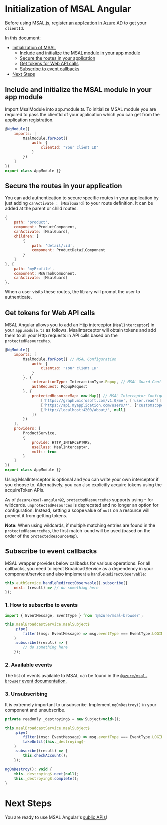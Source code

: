 # Initialization of MSAL Angular

Before using MSAL.js, [register an application in Azure AD](https://docs.microsoft.com/azure/active-directory/develop/quickstart-register-app) to get your `clientId`.

In this document:
- [Initialization of MSAL](#initialization-of-msal-angular)
    - [Include and initialize the MSAL module in your app module](#include-and-initialize-the-msal-module-in-your-app-module)
    - [Secure the routes in your application](#secure-the-routes-in-your-application)
    - [Get tokens for Web API calls](#get-tokens-for-web-api-calls)
    - [Subscribe to event callbacks](#subscribe-to-event-callbacks)
- [Next Steps](#next-steps)



## Include and initialize the MSAL module in your app module

Import MsalModule into app.module.ts. To initialize MSAL module you are required to pass the clientId of your application which you can get from the application registration.

```js
@NgModule({
    imports: [
        MsalModule.forRoot({
            auth: {
                clientId: "Your client ID"
            }
        })
    ]
})
export class AppModule {}
```

## Secure the routes in your application

You can add authentication to secure specific routes in your application by just adding `canActivate : [MsalGuard]` to your route definition. It can be added at the parent or child routes.

```js
{
    path: 'product',
    component: ProductComponent,
    canActivate: [MsalGuard],
    children: [
        {
            path: 'detail/:id',
            component: ProductDetailComponent
        }
    ]
}, {
    path: 'myProfile',
    component: MsGraphComponent,
    canActivate: [MsalGuard]
},
```

When a user visits these routes, the library will prompt the user to authenticate.

## Get tokens for Web API calls

MSAL Angular allows you to add an Http interceptor (`MsalInterceptor`) in your `app.module.ts` as follows. MsalInterceptor will obtain tokens and add them to all your Http requests in API calls based on the `protectedResourceMap`.

```js
@NgModule({
    imports: [
        MsalModule.forRoot({ // MSAL Configuration
            auth: {
                clientId: "Your client ID"
            }
        }, {
            interactionType: InteractionType.Popup, // MSAL Guard Configuration
            authRequest: PopupRequest
        }, {
            protectedResourceMap: new Map([ // MSAL Interceptor Configuration
                ['https://graph.microsoft.com/v1.0/me', ['user.read']],
                ['https://api.myapplication.com/users/*', ['customscope.read']],
                ['http://localhost:4200/about/', null] 
            ])
        })
    ],
    providers: [
        ProductService, 
        {
            provide: HTTP_INTERCEPTORS,
            useClass: MsalInterceptor,
            multi: true
        }
    ]
})
export class AppModule {}
```

Using MsalInterceptor is optional and you can write your own interceptor if you choose to. Alternatively, you can also explicitly acquire tokens using the acquireToken APIs.

As of `@azure/msal-angular@2`, `protectedResourceMap` supports using `*` for wildcards. `unprotectedResources` is deprecated and no longer an option for configuration. Instead, setting a scope value of `null` on a resource will prevent it from getting tokens.

**Note:** When using wildcards, if multiple matching entries are found in the `protectedResourceMap`, the first match found will be used (based on the order of the `protectedResourceMap`).

## Subscribe to event callbacks

MSAL wrapper provides below callbacks for various operations. For all callbacks, you need to inject BroadcastService as a dependency in your component/service and also implement a `handleRedirectObservable`:

```js
this.authService.handleRedirectObservable().subscribe({
    next: (result) => // do something here
});
```

### 1. How to subscribe to events

```js
import { EventMessage, EventType } from '@azure/msal-browser';

this.msalBroadcastService.msalSubject$
    .pipe(
        filter((msg: EventMessage) => msg.eventType === EventType.LOGIN_SUCCESS)
    )
    .subscribe((result) => {
        // do something here
    });
```

### 2. Available events

The list of events available to MSAL can be found in the [`@azure/msal-browser` event documentation.](https://github.com/AzureAD/microsoft-authentication-library-for-js/blob/dev/lib/msal-browser/docs/events.md)

### 3. Unsubscribing

It is extremely important to unsubscribe. Implement `ngOnDestroy()` in your component and unsubscribe.

```js
private readonly _destroying$ = new Subject<void>();

this.msalBroadcastService.msalSubject$
    .pipe(
        filter((msg: EventMessage) => msg.eventType === EventType.LOGIN_SUCCESS),
        takeUntil(this._destroying$)
    )
    .subscribe((result) => {
        this.checkAccount();
    });

ngOnDestroy(): void {
    this._destroying$.next(null);
    this._destroying$.complete();
}
```

# Next Steps

You are ready to use MSAL Angular's [public APIs](https://github.com/AzureAD/microsoft-authentication-library-for-js/blob/dev/lib/msal-angular/docs/v2-docs/public-apis.md)!
